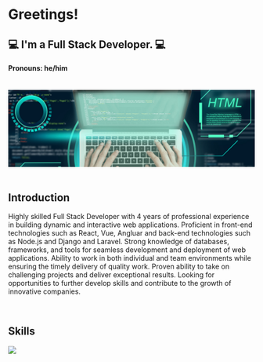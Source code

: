# Greetings!
## 💻 I'm a Full Stack Developer. 💻
#### Pronouns: he/him

<br />
<div style="text-align:center"><img src="banner.jpg" /></div>
<br />

## Introduction
<p>
Highly skilled Full Stack Developer with 4 years of professional experience in building dynamic and interactive web applications. Proficient in front-end technologies such as React, Vue, Angluar and back-end technologies such as Node.js and Django and Laravel. Strong knowledge of databases, frameworks, and tools for seamless development and deployment of web applications. Ability to work in both individual and team environments while ensuring the timely delivery of quality work. Proven ability to take on challenging projects and deliver exceptional results. Looking for opportunities to further develop skills and contribute to the growth of innovative companies.
</p>
<br />

## Skills

<img src="https://skillicons.dev/icons?i=html,svg,ps,figma,css,sass,bootstrap,materialui,tailwind,js,ts,jquery,threejs,react,redux,next,gatsby,vue,vite,nuxt,angular,electron,wordpress,c,cs,cpp,ruby,java,php,laravel,nodejs,express,py,django,mysql,sqlite,mongodb,postgresql,postman">